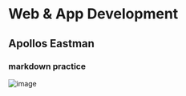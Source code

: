 # Web & App Development

## Apollos Eastman

### markdown practice
![image](https://github.com/user-attachments/assets/09a5e852-576d-46bb-a30a-d83122c2f1aa)
